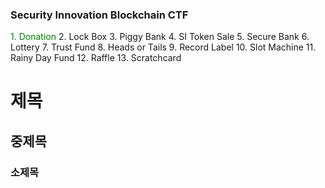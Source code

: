 ### Security Innovation Blockchain CTF
<span style="color:green">1. Donation</span>
2. Lock Box
3. Piggy Bank
4. SI Token Sale
5. Secure Bank
6. Lottery
7. Trust Fund
8. Heads or Tails
9. Record Label
10. Slot Machine
11. Rainy Day Fund
12. Raffle
13. Scratchcard


# 제목
## 중제목
### 소제목

